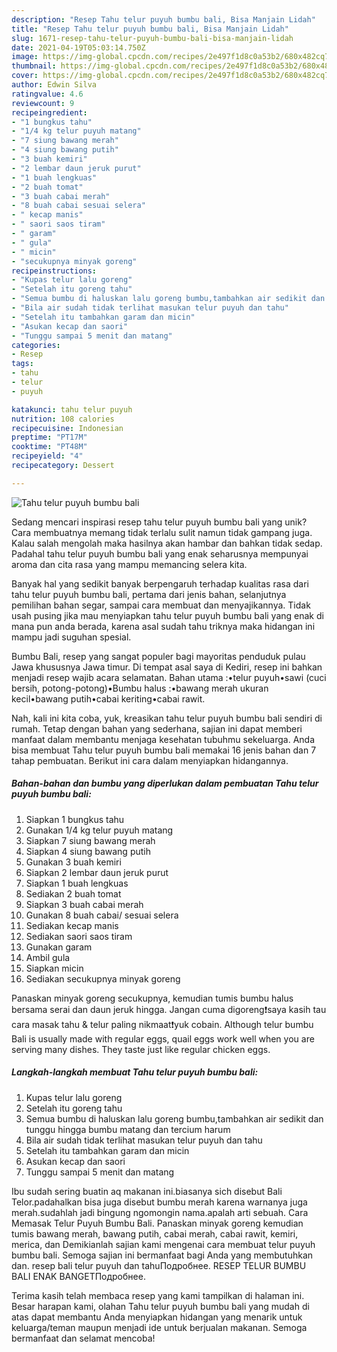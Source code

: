 ```yaml
---
description: "Resep Tahu telur puyuh bumbu bali, Bisa Manjain Lidah"
title: "Resep Tahu telur puyuh bumbu bali, Bisa Manjain Lidah"
slug: 1671-resep-tahu-telur-puyuh-bumbu-bali-bisa-manjain-lidah
date: 2021-04-19T05:03:14.750Z
image: https://img-global.cpcdn.com/recipes/2e497f1d8c0a53b2/680x482cq70/tahu-telur-puyuh-bumbu-bali-foto-resep-utama.jpg
thumbnail: https://img-global.cpcdn.com/recipes/2e497f1d8c0a53b2/680x482cq70/tahu-telur-puyuh-bumbu-bali-foto-resep-utama.jpg
cover: https://img-global.cpcdn.com/recipes/2e497f1d8c0a53b2/680x482cq70/tahu-telur-puyuh-bumbu-bali-foto-resep-utama.jpg
author: Edwin Silva
ratingvalue: 4.6
reviewcount: 9
recipeingredient:
- "1 bungkus tahu"
- "1/4 kg telur puyuh matang"
- "7 siung bawang merah"
- "4 siung bawang putih"
- "3 buah kemiri"
- "2 lembar daun jeruk purut"
- "1 buah lengkuas"
- "2 buah tomat"
- "3 buah cabai merah"
- "8 buah cabai sesuai selera"
- " kecap manis"
- " saori saos tiram"
- " garam"
- " gula"
- " micin"
- "secukupnya minyak goreng"
recipeinstructions:
- "Kupas telur lalu goreng"
- "Setelah itu goreng tahu"
- "Semua bumbu di haluskan lalu goreng bumbu,tambahkan air sedikit dan tunggu hingga bumbu matang dan tercium harum"
- "Bila air sudah tidak terlihat masukan telur puyuh dan tahu"
- "Setelah itu tambahkan garam dan micin"
- "Asukan kecap dan saori"
- "Tunggu sampai 5 menit dan matang"
categories:
- Resep
tags:
- tahu
- telur
- puyuh

katakunci: tahu telur puyuh 
nutrition: 108 calories
recipecuisine: Indonesian
preptime: "PT17M"
cooktime: "PT48M"
recipeyield: "4"
recipecategory: Dessert

---
```



![Tahu telur puyuh bumbu bali](https://img-global.cpcdn.com/recipes/2e497f1d8c0a53b2/680x482cq70/tahu-telur-puyuh-bumbu-bali-foto-resep-utama.jpg)

Sedang mencari inspirasi resep tahu telur puyuh bumbu bali yang unik? Cara membuatnya memang tidak terlalu sulit namun tidak gampang juga. Kalau salah mengolah maka hasilnya akan hambar dan bahkan tidak sedap. Padahal tahu telur puyuh bumbu bali yang enak seharusnya mempunyai aroma dan cita rasa yang mampu memancing selera kita.

Banyak hal yang sedikit banyak berpengaruh terhadap kualitas rasa dari tahu telur puyuh bumbu bali, pertama dari jenis bahan, selanjutnya pemilihan bahan segar, sampai cara membuat dan menyajikannya. Tidak usah pusing jika mau menyiapkan tahu telur puyuh bumbu bali yang enak di mana pun anda berada, karena asal sudah tahu triknya maka hidangan ini mampu jadi suguhan spesial.

Bumbu Bali, resep yang sangat populer bagi mayoritas penduduk pulau Jawa khususnya Jawa timur. Di tempat asal saya di Kediri, resep ini bahkan menjadi resep wajib acara selamatan. Bahan utama :•telur puyuh•sawi (cuci bersih, potong-potong)•Bumbu halus :•bawang merah ukuran kecil•bawang putih•cabai keriting•cabai rawit.


Nah, kali ini kita coba, yuk, kreasikan tahu telur puyuh bumbu bali sendiri di rumah. Tetap dengan bahan yang sederhana, sajian ini dapat memberi manfaat dalam membantu menjaga kesehatan tubuhmu sekeluarga. Anda bisa membuat Tahu telur puyuh bumbu bali memakai 16 jenis bahan dan 7 tahap pembuatan. Berikut ini cara dalam menyiapkan hidangannya.

<!--inarticleads1-->

##### Bahan-bahan dan bumbu yang diperlukan dalam pembuatan Tahu telur puyuh bumbu bali:

1. Siapkan 1 bungkus tahu
1. Gunakan 1/4 kg telur puyuh matang
1. Siapkan 7 siung bawang merah
1. Siapkan 4 siung bawang putih
1. Gunakan 3 buah kemiri
1. Siapkan 2 lembar daun jeruk purut
1. Siapkan 1 buah lengkuas
1. Sediakan 2 buah tomat
1. Siapkan 3 buah cabai merah
1. Gunakan 8 buah cabai/ sesuai selera
1. Sediakan  kecap manis
1. Sediakan  saori saos tiram
1. Gunakan  garam
1. Ambil  gula
1. Siapkan  micin
1. Sediakan secukupnya minyak goreng


Panaskan minyak goreng secukupnya, kemudian tumis bumbu halus bersama serai dan daun jeruk hingga. Jangan cuma digoreng❗saya kasih tau cara masak tahu &amp; telur paling nikmaat❗yuk cobain. Although telur bumbu Bali is usually made with regular eggs, quail eggs work well when you are serving many dishes. They taste just like regular chicken eggs. 

<!--inarticleads2-->

##### Langkah-langkah membuat Tahu telur puyuh bumbu bali:

1. Kupas telur lalu goreng
1. Setelah itu goreng tahu
1. Semua bumbu di haluskan lalu goreng bumbu,tambahkan air sedikit dan tunggu hingga bumbu matang dan tercium harum
1. Bila air sudah tidak terlihat masukan telur puyuh dan tahu
1. Setelah itu tambahkan garam dan micin
1. Asukan kecap dan saori
1. Tunggu sampai 5 menit dan matang


Ibu sudah sering buatin aq makanan ini.biasanya sich disebut Bali Telor.padahalkan bisa juga disebut bumbu merah karena warnanya juga merah.sudahlah jadi bingung ngomongin nama.apalah arti sebuah. Cara Memasak Telur Puyuh Bumbu Bali. Panaskan minyak goreng kemudian tumis bawang merah, bawang putih, cabai merah, cabai rawit, kemiri, merica, dan Demikianlah sajian kami mengenai cara membuat telur puyuh bumbu bali. Semoga sajian ini bermanfaat bagi Anda yang membutuhkan dan. resep bali telur puyuh dan tahuПодробнее. RESEP TELUR BUMBU BALI ENAK BANGETПодробнее. 

Terima kasih telah membaca resep yang kami tampilkan di halaman ini. Besar harapan kami, olahan Tahu telur puyuh bumbu bali yang mudah di atas dapat membantu Anda menyiapkan hidangan yang menarik untuk keluarga/teman maupun menjadi ide untuk berjualan makanan. Semoga bermanfaat dan selamat mencoba!
